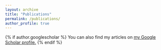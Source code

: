 ```yaml
---
layout: archive
title: "Publications"
permalink: /publications/
author_profile: true
---
```


{% if author.googlescholar %}
 You can also find my articles on <u><a href="{{author.googlescholar}}">my Google Scholar profile</a>.</u>
{% endif %}
<!--- 
{% include base_path %}
{% for post in site.publications reversed %}
  {% include archive-single.html %}
{% endfor %}
-->

